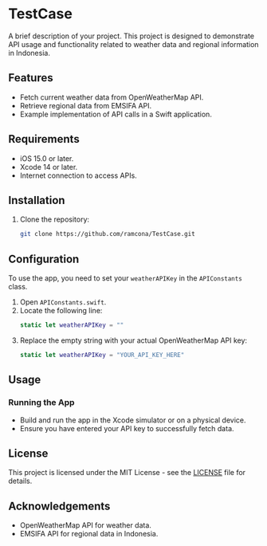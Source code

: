 # TestCase

A brief description of your project. This project is designed to demonstrate API usage and functionality related to weather data and regional information in Indonesia.

## Features

- Fetch current weather data from OpenWeatherMap API.
- Retrieve regional data from EMSIFA API.
- Example implementation of API calls in a Swift application.

## Requirements

- iOS 15.0 or later.
- Xcode 14 or later.
- Internet connection to access APIs.

## Installation

1. Clone the repository:
   ```bash
   git clone https://github.com/ramcona/TestCase.git
   ```


## Configuration

To use the app, you need to set your `weatherAPIKey` in the `APIConstants` class.

1. Open `APIConstants.swift`.
2. Locate the following line:
   ```swift
   static let weatherAPIKey = ""
   ```
3. Replace the empty string with your actual OpenWeatherMap API key:
   ```swift
   static let weatherAPIKey = "YOUR_API_KEY_HERE"
   ```

## Usage

### Running the App

- Build and run the app in the Xcode simulator or on a physical device.
- Ensure you have entered your API key to successfully fetch data.


## License

This project is licensed under the MIT License - see the [LICENSE](LICENSE) file for details.

## Acknowledgements

- OpenWeatherMap API for weather data.
- EMSIFA API for regional data in Indonesia.


